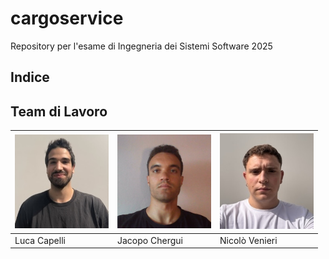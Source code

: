 # cargoservice
Repository per l'esame di Ingegneria dei Sistemi Software 2025
## Indice
## Team di Lavoro

| <img src="images/luca_pic.jpeg" width="150"/> | <img src="images/jacopo_pic.jpeg" width="150"/> | <img src="images/nicolo_pic.jpeg" width="150"/> |
|-----------------------|-----------------------|-----------------------|
| Luca Capelli          | Jacopo Chergui        | Nicolò Venieri        |